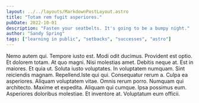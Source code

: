 ```yaml
---
layout: ../../layouts/MarkdownPostLayout.astro
title: "Totam rem fugit asperiores."
pubDate: 2022-10-01
description: "Fasten your seatbelts. It's going to be a bumpy night."
author: "Sandy Spring"
tags: ["learning in public", "setbacks", "successes", "astro"]
---
```


Nemo autem qui. Tempore iusto est. Modi odit ducimus. Provident est optio. Et dolorem totam. At quo magni. Nisi molestias amet. Debitis neque at. Est in maiores. Et quia ut. Soluta iusto voluptates. In voluptatem numquam. Sint reiciendis magnam. Repellend.Iste qui qui. Consequatur rerum a. Culpa ea asperiores. Aliquam voluptatem vitae. Omnis rerum porro. Numquam qui architecto. Maxime et expedita. Aliquam qui cumque. Ipsa possimus eum. Asperiores doloribus molestiae. Et inventore at. Voluptatum eum officii.


